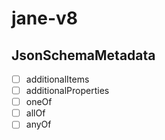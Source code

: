 # jane-v8

## JsonSchemaMetadata
- [ ] additionalItems
- [ ] additionalProperties
- [ ] oneOf
- [ ] allOf
- [ ] anyOf
